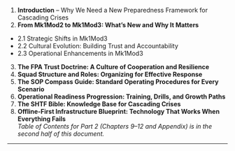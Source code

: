 1. **Introduction** – Why We Need a New Preparedness Framework for Cascading Crises  
2. **From Mk1Mod2 to Mk1Mod3: What’s New and Why It Matters**  
- 2.1 Strategic Shifts in Mk1Mod3  
- 2.2 Cultural Evolution: Building Trust and Accountability  
- 2.3 Operational Enhancements in Mk1Mod3  
3. **The FPA Trust Doctrine: A Culture of Cooperation and Resilience**  
4. **Squad Structure and Roles: Organizing for Effective Response**  
5. **The SOP Compass Guide: Standard Operating Procedures for Every Scenario**  
6. **Operational Readiness Progression: Training, Drills, and Growth Paths**  
7. **The SHTF Bible: Knowledge Base for Cascading Crises**  
8. **Offline-First Infrastructure Blueprint: Technology That Works When Everything Fails**  
_Table of Contents for Part 2 (Chapters 9–12 and Appendix) is in the second half of this document._  
---